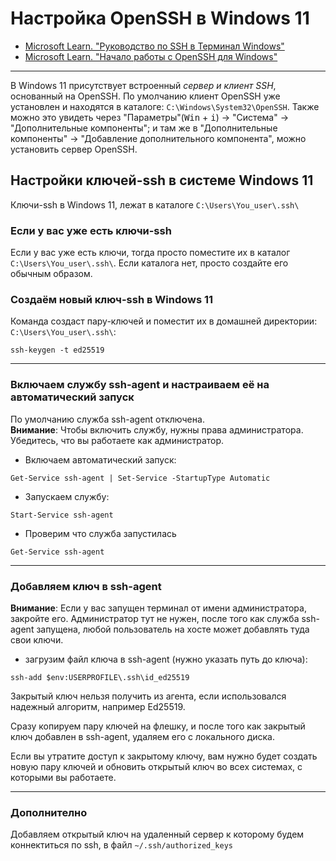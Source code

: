 
# Настройка OpenSSH в Windows 11

* [Microsoft Learn. "Руководство по SSH в Терминал Windows"](https://learn.microsoft.com/ru-ru/windows/terminal/tutorials/ssh)
* [Microsoft Learn. "Начало работы с OpenSSH для Windows"](https://learn.microsoft.com/ru-ru/windows-server/administration/openssh/openssh_install_firstuse)
           
---

В Windows 11 присутствует встроенный *сервер и клиент SSH*, основанный на OpenSSH. По умолчанию клиент OpenSSH уже установлен и находятся в каталоге: `C:\Windows\System32\OpenSSH`.
Также можно это увидеть через "Параметры"(<kbd>Win</kbd> + <kbd>i</kbd>) -> "Система" -> "Дополнительные компоненты"; и там же в 
"Дополнительные компоненты" -> "Добавление дополнительного компонента", можно установить сервер OpenSSH.

## Настройки ключей-ssh в системе Windows 11

Ключи-ssh в Windows 11, лежат в каталоге `C:\Users\You_user\.ssh\`

### Если у вас уже есть ключи-ssh
        
Если у вас уже есть ключи, тогда просто поместите их в каталог `C:\Users\You_user\.ssh\`. Если каталога нет, просто создайте его обычным образом.
            
### Создаём новый ключ-ssh в Windows 11

Команда создаст пару-ключей и поместит их в домашней директории: `C:\Users\You_user\.ssh\`:
```PS
ssh-keygen -t ed25519
```

---

### Включаем службу ssh-agent и настраиваем её на автоматический запуск

По умолчанию служба ssh-agent отключена.  
**Внимание**: Чтобы включить службу, нужны права администратора. Убедитесь, что вы работаете как администратор.

* Включаем автоматический запуск:  
```PS
Get-Service ssh-agent | Set-Service -StartupType Automatic
```

* Запускаем службу:
```PS
Start-Service ssh-agent
```

* Проверим что служба запустилась
```PS
Get-Service ssh-agent
```

---

### Добавляем ключ в ssh-agent

**Внимание**: Если у вас запущен терминал от имени администратора, закройте его. Администратор тут не нужен, после того как служба
ssh-agent запущена, любой пользователь на хосте может добавлять туда свои ключи.

* загрузим файл ключа в ssh-agent (нужно указать путь до ключа):
```
ssh-add $env:USERPROFILE\.ssh\id_ed25519
```

Закрытый ключ нельзя получить из агента, если использовался надежный алгоритм, например Ed25519.

Сразу копируем пару ключей на флешку, и после того как закрытый ключ добавлен в ssh-agent, удаляем его с локального диска.

Если вы утратите доступ к закрытому ключу, вам нужно будет создать новую пару ключей и обновить открытый ключ во всех системах, с которыми вы работаете.

---

### Дополнително

Добавляем открытый ключ на удаленный сервер к которому будем коннектиться по ssh, в файл `~/.ssh/authorized_keys`

